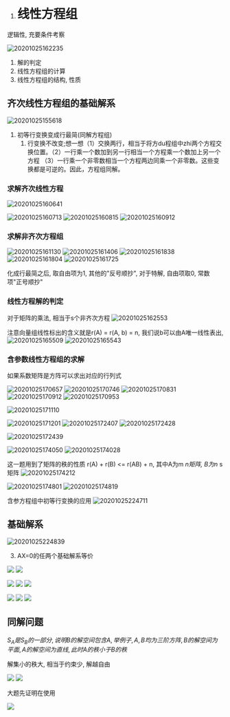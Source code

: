 1. # 线性方程组

逻辑性, 充要条件考察

![20201025162235](imgs/20201025162235.png)

1. 解的判定
2. 线性方程组的计算
3. 线性方程组的结构, 性质

## 齐次线性方程组的基础解系

![20201025155618](imgs/20201025155618.png)

1. 初等行变换变成行最简(同解方程组)
   1. 行变换不改变;想一想（1）交换两行，相当于将方du程组中zhi两个方程交换位置。（2）一行乘一个数加到另一行相当一个方程乘一个数加上另一个方程 （3）一行乘一个非零数相当一个方程两边同乘一个非零数。这些变换都是可逆的。因此，方程组同解。

### 求解齐次线性方程

![20201025160641](imgs/20201025160641-1603638319135.png)

 ![20201025160713](imgs/20201025160713.png) ![20201025160815](imgs/20201025160815.png) ![20201025160912](imgs/20201025160912.png)

### 求解非齐次方程组

![20201025161130](imgs/20201025161130.png) ![20201025161406](imgs/20201025161406.png) ![20201025161838](imgs/20201025161838.png) ![20201025161804](imgs/20201025161804.png) ![20201025161725](imgs/20201025161725.png)

化成行最简之后, 取自由项为1, 其他的"反号顺抄", 对于特解, 自由项取0, 常数项"正号顺抄"

### 线性方程解的判定

对于矩阵的乘法, 相当于s个非齐次方程 ![20201025162553](imgs/20201025162553.png)

注意向量组线性标出的含义就是r(A) = r(A, b) = n, 我们说b可以由A唯一线性表出, ![20201025165509](imgs/20201025165509.png) ![20201025165543](imgs/20201025165543.png)

### 含参数线性方程组的求解

如果系数矩阵是方阵可以求出对应的行列式

![20201025170657](imgs/20201025170657.png)
![20201025170746](imgs/20201025170746.png)
![20201025170831](imgs/20201025170831.png)
![20201025170912](imgs/20201025170912.png)
![20201025170953](imgs/20201025170953.png)

![20201025171110](imgs/20201025171110.png)

![20201025171201](imgs/20201025171201.png) ![20201025172407](imgs/20201025172407.png) ![20201025172428](imgs/20201025172428.png)

![20201025172439](imgs/20201025172439.png)

![20201025174050](imgs/20201025174050.png) ![20201025174028](imgs/20201025174028.png)

这一题用到了矩阵的秩的性质 r(A) + r(B) <= r(AB) + n, 其中A为m *n矩阵, B为n* s矩阵 ![20201025174212](imgs/20201025174212.png)

![20201025174801](imgs/20201025174801-1603638978576.png) ![20201025174819](imgs/20201025174819.png)

含参方程组中初等行变换的应用 ![20201025224711](imgs/20201025224711.png)

## 基础解系

![20201025224839](imgs/20201025224839.png)

3. AX=0的任两个基础解系等价

![](imgs/20201026133012.png)
![](imgs/20201026132959.png)

![](imgs/20201026133122.png)
![](imgs/20201026133205.png)
![](imgs/20201026133228.png)

![](imgs/20201026133714.png)
![](imgs/20201026133647.png)
![](imgs/20201026161836.png)

## 同解问题

$S_{A}是S_{B}的一部分, 说明B的解空间包含A, 举例子, A, B 均为三阶方阵, B的解空间为平面, A的解空间为直线, 此时A的秩小于B的秩$

解集小的秩大, 相当于约束少, 解越自由

![](imgs/20201026081101.png)
![](imgs/20201026081808.png)

大题先证明在使用

![](imgs/20201026081830.png)
